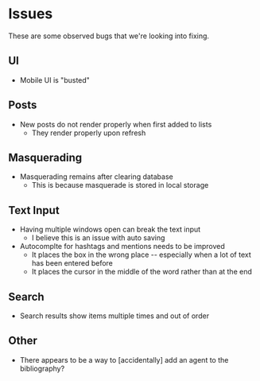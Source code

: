 # Issues

These are some observed bugs that we're looking into fixing.

## UI

- Mobile UI is "busted"

## Posts

- New posts do not render properly when first added to lists
  - They render properly upon refresh

## Masquerading

- Masquerading remains after clearing database
  - This is because masquerade is stored in local storage

## Text Input

- Having multiple windows open can break the text input
  - I believe this is an issue with auto saving
- Autocomplte for hashtags and mentions needs to be improved
  - It places the box in the wrong place
    -- especially when a lot of text has been entered before
  - It places the cursor in the middle of the word rather than at the end

## Search

- Search results show items multiple times and out of order

## Other

- There appears to be a way to [accidentally] add an agent to the bibliography?

